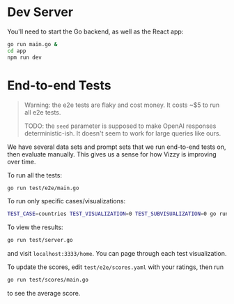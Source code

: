 # Dev Server
You'll need to start the Go backend, as well as the React app:
```bash
go run main.go &
cd app
npm run dev
```

# End-to-end Tests
> Warning: the e2e tests are flaky and cost money. It costs ~$5 to run all e2e tests.
>
> TODO: the `seed` parameter is supposed to make OpenAI responses deterministic-ish. It doesn't
seem to work for large queries like ours.

We have several data sets and prompt sets that we run end-to-end tests on, then evaluate manually.
This gives us a sense for how Vizzy is improving over time.

To run all the tests:
```bash
go run test/e2e/main.go
```

To run only specific cases/visualizations:
```bash
TEST_CASE=countries TEST_VISUALIZATION=0 TEST_SUBVISUALIZATION=0 go run test/e2e/main.go
```

To view the results:
```bash
go run test/server.go
```
and visit `localhost:3333/home`. You can page through each test visualization.

To update the scores, edit `test/e2e/scores.yaml` with your ratings, then run
```bash
go run test/scores/main.go
```
to see the average score.

